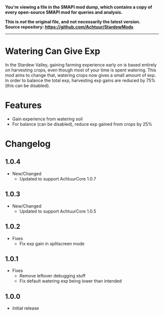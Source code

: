 **You're viewing a file in the SMAPI mod dump, which contains a copy of every open-source SMAPI mod
for queries and analysis.**

**This is _not_ the original file, and not necessarily the latest version.**  
**Source repository: https://github.com/Achtuur/StardewMods**

----

# Watering Can Give Exp

In the Stardew Valley, gaining farming experience early on is based entirely on harvesting crops, even though most of your time is spent watering. This mod aims to change that, watering crops now gives a small amount of exp. In order to balance the total exp, harvesting exp gains are reduced by 75% (this can be disabled).

# Features

* Gain experience from watering soil
* For balance (can be disabled), reduce exp gained from crops by 25%

# Changelog

## 1.0.4
* New/Changed
  * Updated to support AchtuurCore 1.0.7 

## 1.0.3
* New/Changed
  * Updated to support AchtuurCore 1.0.5

## 1.0.2
* Fixes
	* Fix exp gain in splitscreen mode

## 1.0.1

* Fixes
	* Remove leftover debugging stuff
	* Fix default watering exp being lower than intended

## 1.0.0

* Initial release

